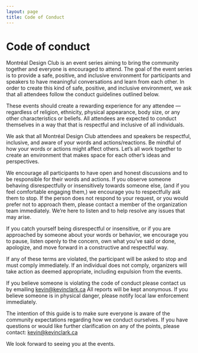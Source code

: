 ```yaml
---
layout: page
title: Code of Conduct
---
```


# Code of conduct

Montréal Design Club is an event series aiming to bring the community together and everyone is encouraged to attend. The goal of the event series is to provide a safe, positive, and inclusive environment for participants and speakers to have meaningful conversations and learn from each other. In order to create this kind of safe, positive, and inclusive environment, we ask that all attendees follow the conduct guidelines outlined below.

These events should create a rewarding experience for any attendee &mdash; regardless of religion, ethnicity, physical appearance, body size, or any other characteristics or beliefs. All attendees are expected to conduct themselves in a way that that is respectful and inclusive of all individuals.

We ask that all Montréal Design Club attendees and speakers be respectful, inclusive, and aware of your words and actions/reactions. Be mindful of how your words or actions might affect others. Let’s all work together to create an environment that makes space for each other’s ideas and perspectives.

We encourage all participants to have open and honest discussions and to be responsible for their words and actions. If you observe someone behaving disrespectfully or insensitively towards someone else, (and if you feel comfortable engaging them,) we encourage you to respectfully ask them to stop. If the person does not respond to your request, or you would prefer not to approach them, please contact a member of the organization team immediately. We’re here to listen and to help resolve any issues that may arise.

If you catch yourself being disrespectful or insensitive, or if you are approached by someone about your words or behavior, we encourage you to pause, listen openly to the concern, own what you’ve said or done, apologize, and move forward in a constructive and respectful way.

If any of these terms are violated, the participant will be asked to stop and must comply immediately. If an individual does not comply, organizers will take action as deemed appropriate, including expulsion from the events.

If you believe someone is violating the code of conduct please contact us by emailing <a href="mailto:kevin@kevinclark.ca" class="external-link">kevin@kevinclark.ca</a> All reports will be kept anonymous. If you believe someone is in physical danger, please notify local law enforcement immediately.

The intention of this guide is to make sure everyone is aware of the community expectations regarding how we conduct ourselves. If you have questions or would like further clarification on any of the points, please contact: <a href="mailto:kevin@kevinclark.ca" class="external-link">kevin@kevinclark.ca</a>

We look forward to seeing you at the events.
